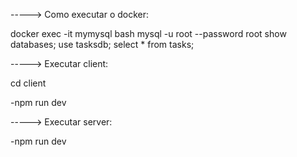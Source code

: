 -----> Como executar o docker:

docker exec -it mymysql bash
mysql -u root --password
root
show databases;
use tasksdb;
select * from tasks;


-----> Executar client:

cd client

-npm run dev

-----> Executar server:

-npm run dev
